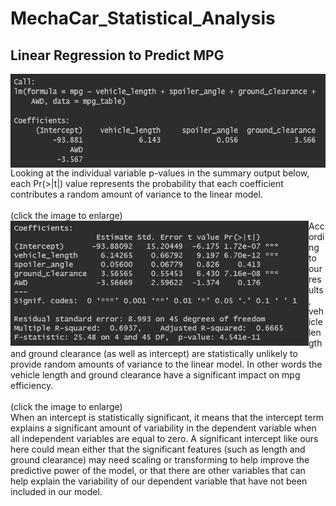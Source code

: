 # MechaCar_Statistical_Analysis

## Linear Regression to Predict MPG
<img align='left' src='Resources/mpg_lm.png' height='150'>
Looking at the individual variable p-values in the summary output below, each Pr(>|t|) value represents the probability that each coefficient contributes a random amount of variance to the linear model.
<br><br>
(click the image to enlarge)
<br>
<img align='left' src='Resources/mpg_pvalue.png' height='200'>
According to our results, vehicle length and ground clearance (as well as intercept) are statistically unlikely to provide random amounts of variance to the linear model. In other words the vehicle length and ground clearance have a significant impact on mpg efficiency.
<br><br>
(click the image to enlarge)
<br clear="left"/>
When an intercept is statistically significant, it means that the intercept term explains a significant amount of variability in the dependent variable when all independent variables are equal to zero. A significant intercept like ours here could mean either that the significant features (such as length and ground clearance) may need scaling or transforming to help improve the predictive power of the model, or that there are other variables that can help explain the variability of our dependent variable that have not been included in our model.





